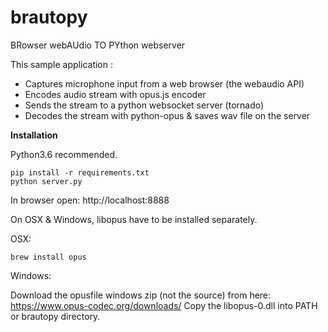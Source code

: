 brautopy
========

BRowser webAUdio TO PYthon webserver

This sample application :
* Captures microphone input from a web browser (the webaudio API)
* Encodes audio stream with opus.js encoder
* Sends the stream to a python websocket server (tornado)
* Decodes the stream with python-opus & saves wav file on the server

**Installation**

Python3.6 recommended.

```
pip install -r requirements.txt
python server.py
```

In browser open: http://localhost:8888

On OSX & Windows, libopus have to be installed separately.

OSX:
```
brew install opus
```
Windows:

Download the opusfile windows zip (not the source) from here: https://www.opus-codec.org/downloads/
Copy the libopus-0.dll into PATH or brautopy directory.
